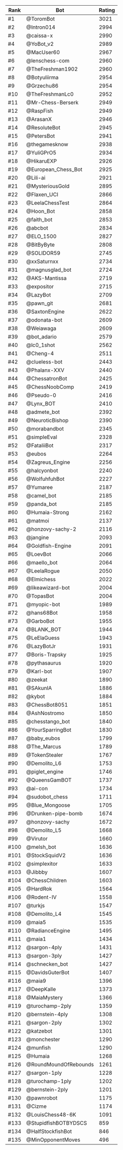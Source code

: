 Rank|Bot|Rating
---|---|---
#1|@ToromBot|3021
#2|@Intron014|2994
#3|@caissa-x|2990
#4|@YoBot_v2|2989
#5|@MacUser60|2967
#6|@lenschess-com|2960
#7|@TheFreshman1902|2960
#8|@Botyuliirma|2954
#9|@Grzechu86|2954
#10|@TheFreshmanLc0|2952
#11|@Mr-Chess-Berserk|2949
#12|@RaspFish|2949
#13|@ArasanX|2946
#14|@ResoluteBot|2945
#15|@PetersBot|2941
#16|@thegamesknow|2938
#17|@YuliGPrO5|2934
#18|@HikaruEXP|2926
#19|@European_Chess_Bot|2925
#20|@Lili-ai|2921
#21|@MysteriousGold|2895
#22|@Flaxen_UCI|2866
#23|@LeelaChessTest|2864
#24|@Hoon_Bot|2858
#25|@faith_bot|2853
#26|@abcbot|2834
#27|@ELO_1500|2827
#28|@BitByByte|2808
#29|@SOLIDOR59|2745
#30|@xxSaturnxx|2734
#31|@magnusglad_bot|2724
#32|@AKS-Mantissa|2719
#33|@expositor|2715
#34|@LazyBot|2709
#35|@pawn_git|2681
#36|@SaxtonEngine|2622
#37|@odonata-bot|2609
#38|@Weiawaga|2609
#39|@bot_adario|2579
#40|@lc0_1shot|2562
#41|@Cheng-4|2511
#42|@clueless-bot|2443
#43|@Phalanx-XXV|2440
#44|@ChessatronBot|2425
#45|@ChessNoobComp|2419
#46|@Pseudo-0|2416
#47|@Lynx_BOT|2410
#48|@admete_bot|2392
#49|@NeuroticBishop|2390
#50|@morabandbot|2345
#51|@simpleEval|2328
#52|@FataliiBot|2317
#53|@eubos|2264
#54|@Zagreus_Engine|2256
#55|@halcyonbot|2240
#56|@WolfuhfuhBot|2227
#57|@Yumaree|2187
#58|@camel_bot|2185
#59|@panda_bot|2185
#60|@Humaia-Strong|2162
#61|@matmoi|2137
#62|@honzovy-sachy-2|2116
#63|@jangine|2093
#64|@Goldfish-Engine|2091
#65|@LoevBot|2066
#66|@maello_bot|2064
#67|@LeelaRogue|2050
#68|@Elmichess|2022
#69|@likeawizard-bot|2004
#70|@TopasBot|2004
#71|@myopic-bot|1989
#72|@hans68Bot|1958
#73|@GarboBot|1955
#74|@BLANK_BOT|1944
#75|@LeElaGuess|1943
#76|@LazyBotJr|1931
#77|@Boris-Trapsky|1925
#78|@pythasaurus|1920
#79|@Karl-bot|1907
#80|@zeekat|1890
#81|@SAkunIA|1886
#82|@kybot|1884
#83|@ChessBot8051|1851
#84|@AshNostromo|1850
#85|@chesstango_bot|1840
#86|@YourSparringBot|1830
#87|@baby_eubos|1799
#88|@The_Marcus|1789
#89|@TokenStealer|1767
#90|@Demolito_L6|1753
#91|@piglet_engine|1746
#92|@QueensGamBOT|1737
#93|@ai-con|1734
#94|@sudobot_chess|1711
#95|@Blue_Mongoose|1705
#96|@Drunken-pipe-bomb|1674
#97|@honzovy-sachy|1672
#98|@Demolito_L5|1668
#99|@Virutor|1660
#100|@melsh_bot|1636
#101|@StockSquidV2|1636
#102|@simplexitor|1633
#103|@Jibbby|1607
#104|@ChessChildren|1603
#105|@HardRok|1564
#106|@Rodent-IV|1558
#107|@turkjs|1547
#108|@Demolito_L4|1545
#109|@maia5|1535
#110|@RadianceEngine|1495
#111|@maia1|1434
#112|@sargon-4ply|1431
#113|@sargon-3ply|1427
#114|@schnecken_bot|1427
#115|@DavidsGuterBot|1407
#116|@maia9|1396
#117|@DeepKalle|1373
#118|@MaiaMystery|1366
#119|@turochamp-2ply|1359
#120|@bernstein-4ply|1308
#121|@sargon-2ply|1302
#122|@katzebot|1301
#123|@monchester|1290
#124|@munfish|1290
#125|@Humaia|1268
#126|@RoundMoundOfRebounds|1261
#127|@sargon-1ply|1228
#128|@turochamp-1ply|1202
#129|@bernstein-2ply|1201
#130|@pawnrobot|1175
#131|@Cizme|1174
#132|@LouisChess48-6K|1091
#133|@StupidfishBOTBYDSCS|859
#134|@HalfStockfishBot|846
#135|@MinOpponentMoves|496
